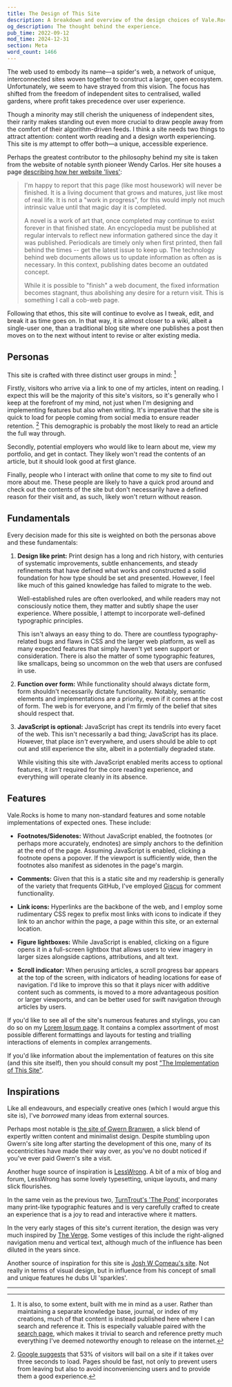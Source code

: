 ```yaml
---
title: The Design of This Site
description: A breakdown and overview of the design choices of Vale.Rocks, as well as its influences and brief touchings on the site's philosophy.
og_description: The thought behind the experience.
pub_time: 2022-09-12
mod_time: 2024-12-31
section: Meta
word_count: 1466
---
```


The web used to embody its name—a spider's web, a network of unique, interconnected sites woven together to construct a larger, open ecosystem. Unfortunately, we seem to have strayed from this vision. The focus has shifted from the freedom of independent sites to centralised, walled gardens, where profit takes precedence over user experience.

Though a minority may still cherish the uniqueness of independent sites, their rarity makes standing out even more crucial to draw people away from the comfort of their algorithm-driven feeds. I think a site needs two things to attract attention: content worth reading and a design worth experiencing. This site is my attempt to offer both—a unique, accessible experience.

Perhaps the greatest contributor to the philosophy behind my site is taken from the website of notable synth pioneer Wendy Carlos. Her site houses a page [describing how her website 'lives'](https://www.wendycarlos.com/live.html):

> I'm happy to report that this page (like most housework) will never be finished. It is a living document that grows and matures, just like most of real life. It is not a "work in progress", for this would imply not much intrinsic value until that magic day it is completed.
>
> A novel is a work of art that, once completed may continue to exist forever in that finished state. An encyclopedia must be published at regular intervals to reflect new information gathered since the day it was published. Periodicals are timely only when first printed, then fall behind the times -- get the latest issue to keep up. The technology behind web documents allows us to update information as often as is necessary. In this context, publishing dates become an outdated concept.
>
> While it is possible to "finish" a web document, the fixed information becomes stagnant, thus abolishing any desire for a return visit. This is something I call a cob-web page.

Following that ethos, this site will continue to evolve as I tweak, edit, and break it as time goes on. In that way, it is almost closer to a wiki, albeit a single-user one, than a traditional blog site where one publishes a post then moves on to the next without intent to revise or alter existing media.

## Personas

This site is crafted with three distinct user groups in mind: [^1]

Firstly, visitors who arrive via a link to one of my articles, intent on reading. I expect this will be the majority of this site's visitors, so it's generally who I keep at the forefront of my mind, not just when I'm designing and implementing features but also when writing. It's imperative that the site is quick to load for people coming from social media to ensure reader retention. [^2] This demographic is probably the most likely to read an article the full way through.

Secondly, potential employers who would like to learn about me, view my portfolio, and get in contact. They likely won't read the contents of an article, but it should look good at first glance.

Finally, people who I interact with online that come to my site to find out more about me. These people are likely to have a quick prod around and check out the contents of the site but don't necessarily have a defined reason for their visit and, as such, likely won't return without reason.

## Fundamentals

Every decision made for this site is weighted on both the personas above and these fundamentals:

1. **Design like print:**
   Print design has a long and rich history, with centuries of systematic improvements, subtle enhancements, and steady refinements that have defined what works and constructed a solid foundation for how type should be set and presented. However, I feel like much of this gained knowledge has failed to migrate to the web.

   Well-established rules are often overlooked, and while readers may not consciously notice them, they matter and subtly shape the user experience. Where possible, I attempt to incorporate well-defined typographic principles.

   This isn't always an easy thing to do. There are countless typography-related bugs and flaws in CSS and the larger web platform, as well as many expected features that simply haven't yet seen support or consideration. There is also the matter of some typographic features, like smallcaps, being so uncommon on the web that users are confused in use.

2. **Function over form:**
   While functionality should always dictate form, form shouldn't necessarily dictate functionality. Notably, semantic elements and implementations are a priority, even if it comes at the cost of form. The web is for everyone, and I'm firmly of the belief that sites should respect that.

3. **JavaScript is optional:**
   JavaScript has crept its tendrils into every facet of the web. This isn't necessarily a bad thing; JavaScript has its place. However, that place _isn't_ everywhere, and users should be able to opt out and still experience the site, albeit in a potentially degraded state.

   While visiting this site with JavaScript enabled merits access to optional features, it _isn't_ required for the core reading experience, and everything will operate cleanly in its absence.

## Features

Vale.Rocks is home to many non-standard features and some notable implementations of expected ones. These include:

- **Footnotes/Sidenotes:**
  Without JavaScript enabled, the footnotes (or perhaps more accurately, endnotes) are simply anchors to the definition at the end of the page. Assuming JavaScript is enabled, clicking a footnote opens a popover. If the viewport is sufficiently wide, then the footnotes also manifest as sidenotes in the page's margin.

- **Comments:**
  Given that this is a static site and my readership is generally of the variety that frequents GitHub, I've employed [Giscus](https://giscus.app) for comment functionality.

- **Link icons:**
  Hyperlinks are the backbone of the web, and I employ some rudimentary CSS regex to prefix most links with icons to indicate if they link to an anchor within the page, a page within this site, or an external location.

- **Figure lightboxes:**
  While JavaScript is enabled, clicking on a figure opens it in a full-screen lightbox that allows users to view imagery in larger sizes alongside captions, attributions, and alt text.

- **Scroll indicator:**
  When perusing articles, a scroll progress bar appears at the top of the screen, with indicators of heading locations for ease of navigation. I'd like to improve this so that it plays nicer with additive content such as comments, is moved to a more advantageous position or larger viewports, and can be better used for swift navigation through articles by users.

If you'd like to see all of the site's numerous features and stylings, you can do so on my [Lorem Ipsum page](/posts/lorem-ipsum). It contains a complex assortment of most possible different formattings and layouts for testing and trialling interactions of elements in complex arrangements.

If you'd like information about the implementation of features on this site (and this site itself), then you should consult my post ["The Implementation of This Site"](/posts/the-implementation-of-this-site).

## Inspirations

Like all endeavours, and especially creative ones (which I would argue this site is), I've _borrowed_ many ideas from external sources.

Perhaps most notable is [the site of Gwern Branwen](https://gwern.net), a slick blend of expertly written content and minimalist design. Despite stumbling upon Gwern's site long after starting the development of this one, many of its eccentricities have made their way over, as you've no doubt noticed if you've ever paid Gwern's site a visit.

Another huge source of inspiration is [LessWrong](https://www.lesswrong.com). A bit of a mix of blog and forum, LessWrong has some lovely typesetting, unique layouts, and many slick flourishes.

In the same vein as the previous two, [TurnTrout's 'The Pond'](https://turntrout.com) incorporates many print-like typographic features and is very carefully crafted to create an experience that is a joy to read and interactive where it matters.

In the very early stages of this site's current iteration, the design was very much inspired by [The Verge](https://www.theverge.com). Some vestiges of this include the right-aligned navigation menu and vertical text, although much of the influence has been diluted in the years since.

Another source of inspiration for this site is [Josh W Comeau's site](https://www.joshwcomeau.com). Not really in terms of visual design, but in influence from his concept of small and unique features he dubs UI 'sparkles'.

---

[^1]: It is also, to some extent, built with me in mind as a user. Rather than maintaining a separate knowledge base, journal, or index of my creations, much of that content is instead published here where I can search and reference it. This is especially valuable paired with the [search page](/search), which makes it trivial to search and reference pretty much everything I've deemed noteworthy enough to release on the internet.


[^2]: [Google suggests](https://www.thinkwithgoogle.com/intl/en-emea/marketing-strategies/app-and-mobile/mobile-page-speed-new-industry-benchmarks) that 53% of visitors will bail on a site if it takes over three seconds to load. Pages should be fast, not only to prevent users from leaving but also to avoid inconveniencing users and to provide them a good experience.
